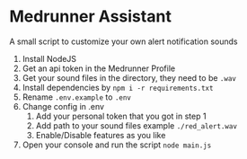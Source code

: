 # Medrunner Assistant
A small script to customize your own alert notification sounds

1. Install NodeJS
2. Get an api token in the Medrunner Profile
3. Get your sound files in the directory, they need to be `.wav`
4. Install dependencies by `npm i -r requirements.txt`
5. Rename `.env.example` to `.env`
6. Change config in .env
   1. Add your personal token that you got in step 1
   2. Add path to your sound files example `./red_alert.wav`
   3. Enable/Disable features as you like
7. Open your console and run the script `node main.js`
